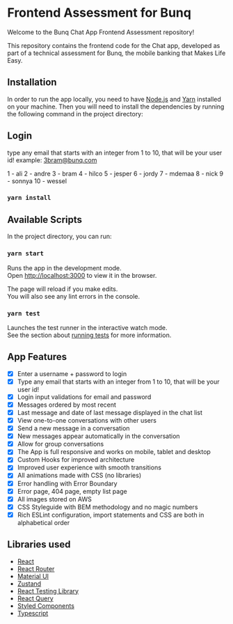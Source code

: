 # Frontend Assessment for Bunq

Welcome to the Bunq Chat App Frontend Assessment repository!

This repository contains the frontend code for the Chat app, developed as part of a technical assessment for Bunq, the mobile banking that Makes Life Easy.
## Installation

In order to run the app locally, you need to have [Node.js](https://nodejs.org/en/) and [Yarn](https://yarnpkg.com/) installed on your machine.
Then you will need to install the dependencies by running the following command in the project directory:
## Login

type any email that starts with an integer from 1 to 10, that will be your user id! example: 3bram@bunq.com

1 - ali
2 - andre
3 - bram
4 - hilco
5 - jesper
6 - jordy
7 - mdemaa
8 - nick
9 - sonnya
10 - wessel

### `yarn install`

## Available Scripts

In the project directory, you can run:

### `yarn start`

Runs the app in the development mode.\
Open [http://localhost:3000](http://localhost:3000) to view it in the browser.

The page will reload if you make edits.\
You will also see any lint errors in the console.

### `yarn test`

Launches the test runner in the interactive watch mode.\
See the section about [running tests](https://facebook.github.io/create-react-app/docs/running-tests) for more information.

## App Features
- [x] Enter a username + password to login
- [x] Type any email that starts with an integer from 1 to 10, that will be your user id!
- [x] Login input validations for email and password
- [x] Messages ordered by most recent
- [x] Last message and date of last message displayed in the chat list
- [x] View one-to-one conversations with other users
- [x] Send a new message in a conversation
- [x] New messages appear automatically in the conversation
- [x] Allow for group conversations
- [x] The App is full responsive and works on mobile, tablet and desktop
- [x] Custom Hooks for improved architecture
- [x] Improved user experience with smooth transitions
- [x] All animations made with CSS (no libraries)
- [x] Error handling with Error Boundary
- [x] Error page, 404 page, empty list page
- [x] All images stored on AWS
- [x] CSS Styleguide with BEM methodology and no magic numbers
- [x] Rich ESLint configuration, import statements and CSS are both in alphabetical order

## Libraries used

- [React](https://reactjs.org/)
- [React Router](https://reactrouter.com/)
- [Material UI](https://material-ui.com/)
- [Zustand](https://zustand-demo.pmnd.rs/)
- [React Testing Library](https://testing-library.com/docs/react-testing-library/intro/)
- [React Query](https://react-query.tanstack.com/)
- [Styled Components](https://styled-components.com/)
- [Typescript](https://www.typescriptlang.org/)